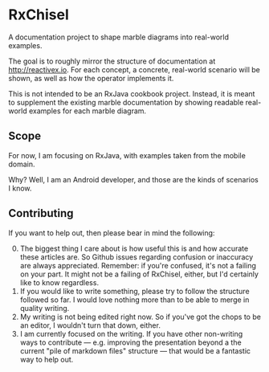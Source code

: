 # RxChisel
A documentation project to shape marble diagrams into real-world examples.

The goal is to roughly mirror the structure of documentation at http://reactivex.io.
For each concept, a concrete, real-world scenario will be shown, as well as how the operator implements it.

This is not intended to be an RxJava cookbook project. Instead, it is meant to supplement the existing marble documentation by showing readable real-world examples for each marble diagram.

## Scope

For now, I am focusing on RxJava, with examples taken from the mobile domain.

Why?
Well, I am an Android developer, and those are the kinds of scenarios I know.

## Contributing

If you want to help out, then please bear in mind the following:

0. The biggest thing I care about is how useful this is and how accurate these articles are. So Github issues regarding confusion or inaccuracy are always appreciated. Remember: if you're confused, it's not a failing on your part. It might not be a failing of RxChisel, either, but I'd certainly like to know regardless.
1. If you would like to write something, please try to follow the structure followed so far. I would love nothing more than to be able to merge in quality writing.
2. My writing is not being edited right now. So if you've got the chops to be an editor, I wouldn't turn that down, either.
3. I am currently focused on the writing. If you have other non-writing ways to contribute — e.g. improving the presentation beyond a the current "pile of markdown files" structure — that would be a fantastic way to help out.
